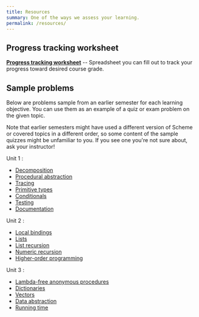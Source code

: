 ```yaml
---
title: Resources
summary: One of the ways we assess your learning.
permalink: /resources/
---
```


## Progress tracking worksheet

[**Progress tracking worksheet**](https://docs.google.com/spreadsheets/d/1VsnfKqLtePowF5zxYxs2veijC5ijWJMpnUu0lY6AGiM/edit?gid=1408994778#gid=1408994778) -- Spreadsheet you can fill out to track your progress toward desired course grade.

## Sample problems

Below are problems sample from an earlier semester for each learning objective. You can use them as an example of a quiz or exam problem on the given topic.

Note that earlier semesters might have used a different version of Scheme or covered topics in a different order, so some content of the sample quizzes might be unfamiliar to you. If you see one you're not sure about, ask your instructor!

Unit 1
: 
* [Decomposition](../las/decomposition.html)
* [Procedural abstraction](../las/procedures.html)
* [Tracing](../las/tracing.html)
* [Primitive types](../las/primitive-types.html)
* [Conditionals](../las/conditionals.html)
* [Testing](../las/testing.html)
* [Documentation](../las/documentation.html)

Unit 2
: 
* [Local bindings](../las/local-bindings.html)
* [Lists](../las/lists.html)
* [List recursion](../las/list-recursion.html)
* [Numeric recursion](../las/numeric-recursion.html)
* [Higher-order programming](../las/write-hop.html)

Unit 3
: 
* [Lambda-free anonymous procedures](../las/hop.html)
* [Dictionaries](../las/dictionaries.html)
* [Vectors](../las/vectors.html)
* [Data abstraction](../las/data-abstraction.html)
* [Running time](../las/running-time.html)

